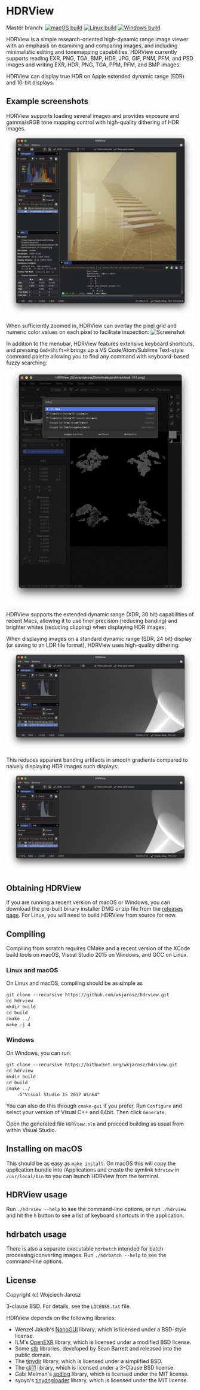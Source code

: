 # HDRView

Master branch:
[![macOS build](https://github.com/wkjarosz/hdrview/actions/workflows/ci-mac.yml/badge.svg?branch=master)](https://github.com/wkjarosz/hdrview/actions/workflows/ci-mac.yml)
[![Linux build](https://github.com/wkjarosz/hdrview/actions/workflows/ci-linux.yml/badge.svg?branch=master)](https://github.com/wkjarosz/hdrview/actions/workflows/ci-linux.yml)
[![Windows build](https://github.com/wkjarosz/hdrview/actions/workflows/ci-windows.yml/badge.svg?branch=master)](https://github.com/wkjarosz/hdrview/actions/workflows/ci-windows.yml)

HDRView is a simple research-oriented high-dynamic range image viewer with an emphasis on examining and comparing images, and including minimalistic editing and tonemapping capabilities. HDRView currently supports reading EXR, PNG, TGA, BMP, HDR, JPG, GIF, PNM, PFM, and PSD images and writing EXR, HDR, PNG, TGA, PPM, PFM, and BMP images.

HDRView can display true HDR on Apple extended dynamic range (EDR) and 10-bit displays.

## Example screenshots
HDRView supports loading several images and provides exposure and gamma/sRGB tone mapping control with high-quality dithering of HDR images.
![Screenshot](resources/screenshot1.png "Screenshot1")

When sufficiently zoomed in, HDRView can overlay the pixel grid and numeric color values on each pixel to facilitate inspection:
![Screenshot](resources/screenshot2.png "Screenshot2")

In addition to the menubar, HDRView features extensive keyboard shortcuts, and pressing `Cmd+Shift+P` brings up a VS Code/Atom/Sublime Text-style command palette allowing you to find any command with keyboard-based fuzzy searching:
![Screenshot](resources/screenshot-command-palette.png "Screenshot of command palette")

HDRView supports the extended dynamic range (XDR, 30 bit) capabilities of recent Macs, allowing it to use finer precision (reducing banding) and brighter whites (reducing clipping) when displaying HDR images.

When displaying images on a standard dynamic range (SDR, 24 bit) display (or saving to an LDR file format), HDRView uses high-quality dithering:
![Screenshot](resources/screenshot4.png "Screenshot4")

This reduces apparent banding artifacts in smooth gradients compared to naively displaying HDR images such displays:
![Screenshot](resources/screenshot3.png "Screenshot3")


## Obtaining HDRView

If you are running a recent version of macOS or Windows, you can download the pre-built binary installer DMG or zip file from the [releases page](https://github.com/wkjarosz/hdrview/releases). For Linux, you will need to build HDRView from source for now.

## Compiling

Compiling from scratch requires CMake and a recent version of the XCode build tools on macOS, Visual Studio 2015 on Windows, and GCC on Linux.

### Linux and macOS

On Linux and macOS, compiling should be as simple as

    git clone --recursive https://github.com/wkjarosz/hdrview.git
    cd hdrview
    mkdir build
    cd build
    cmake ../
    make -j 4

### Windows

On Windows, you can run:

    git clone --recursive https://bitbucket.org/wkjarosz/hdrview.git
    cd hdrview
    mkdir build
    cd build
    cmake ../
        -G"Visual Studio 15 2017 Win64"

You can also do this through ``cmake-gui`` if you prefer. Run ``Configure`` and select your version of Visual C++ and 64bit. Then click ``Generate``.

Open the generated file ``HDRView.sln`` and proceed building as usual from within Visual Studio.


## Installing on macOS

This should be as easy as ``make install``. On macOS this will copy the application bundle into /Applications and create the symlink ``hdrview`` in ``/usr/local/bin`` so you can launch HDRView from the terminal.

## HDRView usage

Run ``./hdrview --help`` to see the command-line options, or run ``./hdrview `` and hit the ``h`` button to see a list of keyboard shortcuts in the application.

## hdrbatch usage

There is also a separate executable ``hdrbatch`` intended for batch processing/converting images. Run ``./hdrbatch --help`` to see the command-line options.

## License

Copyright (c) Wojciech Jarosz

3-clause BSD. For details, see the ``LICENSE.txt`` file.

HDRView depends on the following libraries:

* Wenzel Jakob's [NanoGUI](https://github.com/mitsuba-renderer/nanogui) library, which is licensed under a BSD-style license.
* ILM's [OpenEXR](http://www.openexr.com) library, which is licensed under a modified BSD license.
* Some [stb](https://github.com/nothings/stb) libraries, developed by Sean Barrett and released into the public domain.
* The [tinydir](https://github.com/cxong/tinydir/) library, which is licensed under a simplified BSD.
* The [cli11](https://github.com/CLIUtils/CLI11) library, which is licensed under a 3-Clause BSD license.
* Gabi Melman's [spdlog](https://github.com/gabime/spdlog) library, which is licensed under the MIT license.
* syoyo's [tinydngloader](https://github.com/syoyo/tinydngloader) library, which is licensed under the MIT license.
